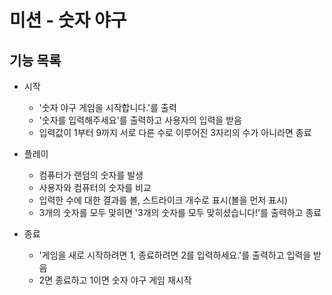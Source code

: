 # 미션 - 숫자 야구

## 기능 목록

- 시작

  - '숫자 야구 게임을 시작합니다.'를 출력
  - '숫자를 입력해주세요'를 출력하고 사용자의 입력을 받음
  - 입력값이 1부터 9까지 서로 다른 수로 이루어진 3자리의 수가 아니라면 종료

- 플레이

  - 컴퓨터가 랜덤의 숫자를 발생
  - 사용자와 컴퓨터의 숫자를 비교
  - 입력한 수에 대한 결과를 볼, 스트라이크 개수로 표시(볼을 먼저 표시)
  - 3개의 숫자를 모두 맞히면 '3개의 숫자를 모두 맞히셨습니다!'를 출력하고 종료

- 종료
  - '게임을 새로 시작하려면 1, 종료하려면 2를 입력하세요.'를 출력하고 입력을 받음
  - 2면 종료하고 1이면 숫자 야구 게임 재시작
